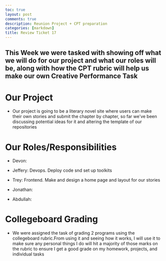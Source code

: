 ```yaml
---
toc: true
layout: post
comments: true
description: Reunion Project + CPT preparation
categories: [markdown]
title: Review Ticket 17
---   
```


## This Week we were tasked with showing off what we will do for our project and what our roles will be, along with how the CPT rubric will help us make our own Creative Performance Task 


# Our Project  

- Our project is going to be a literary novel site where users can make their own stories and submit the chapter by chapter, so far we've been discussing potential ideas for it and altering the template of our repositories

# Our Roles/Responsibilities

- Devon: 

- Jeffery: Devops. Deploy code snd set up toolkits 

- Trey: Frontend. Make and design a home page and layout for our stories 

- Jonathan: 

- Abdullah:

# Collegeboard Grading 

- We were assigned the task of grading 2 programs using the collegeboard rubric.From using it and seeing how it works, I will use it to make sure any personal things I do will hit a majority of those marks on the rubric to ensure I get a good grade on my homework, projects, and individual tasks